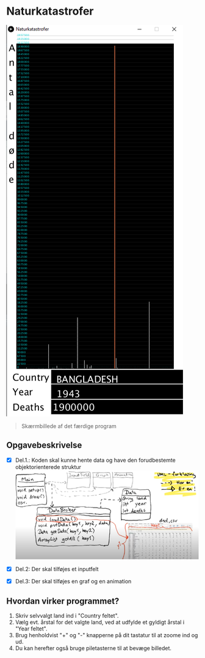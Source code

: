 # Naturkatastrofer
![Project Image](/Images/img.png)
>Skærmbillede af det færdige program
## Opgavebeskrivelse
- [x] Del.1.: Koden skal kunne hente data og have den forudbestemte objektorienterede struktur
![Klasse-diagram](/Images/Klasse_diagram_hele_naturkatastrofe_projekt.png)

- [x] Del.2: Der skal tilføjes et inputfelt

- [x] Del.3: Der skal tilføjes en graf og en animation

## Hvordan virker programmet?

1. Skriv selvvalgt land ind i "Country feltet".
2. Vælg evt. årstal for det valgte land, ved at udfylde et gyldigt årstal i "Year feltet".
3. Brug henholdvist "+" og "-" knapperne på dit tastatur til at zoome ind og ud.
4. Du kan herefter også bruge piletasterne til at bevæge billedet.
